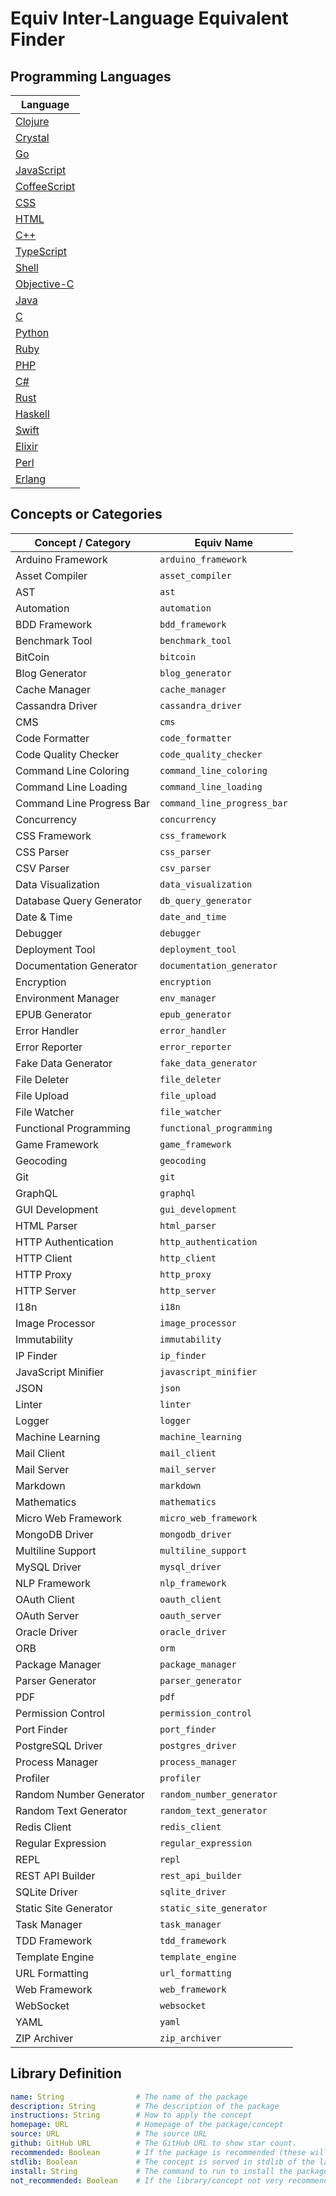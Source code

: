 # Equiv Inter-Language Equivalent Finder

## Programming Languages

| Language |
| -------- |
| [Clojure](./clojure.yml) |
| [Crystal](./crystal.yml) |
| [Go](./go.yml) |
| [JavaScript](./javascript.yml) |
| [CoffeeScript](./coffeescript.yml) |
| [CSS](./css.yml) |
| [HTML](./html.yml) |
| [C++](./cpp.yml) |
| [TypeScript](./typescript.yml) |
| [Shell](./shell.yml) |
| [Objective-C](./obj-c.yml) |
| [Java](./java.yml) |
| [C](./c.yml) |
| [Python](./python.yml) |
| [Ruby](./ruby.yml) |
| [PHP](./php.yml) |
| [C#](./csharp.yml) |
| [Rust](./rust.yml) |
| [Haskell](./haskell.yml) |
| [Swift](./swift.yml) |
| [Elixir](./elixir.yml) |
| [Perl](./perl.yml) |
| [Erlang](./erlang.yml) |

## Concepts or Categories

| Concept / Category        | Equiv Name                  |
|---------------------------|-----------------------------|
| Arduino Framework         | `arduino_framework`         |
| Asset Compiler            | `asset_compiler`            |
| AST                       | `ast`                       |
| Automation                | `automation`                |
| BDD Framework             | `bdd_framework`             |
| Benchmark Tool            | `benchmark_tool`            |
| BitCoin                   | `bitcoin`                   |
| Blog Generator            | `blog_generator`            |
| Cache Manager             | `cache_manager`             |
| Cassandra Driver          | `cassandra_driver`          |
| CMS                       | `cms`                       |
| Code Formatter            | `code_formatter`            |
| Code Quality Checker      | `code_quality_checker`      |
| Command Line Coloring     | `command_line_coloring`     |
| Command Line Loading      | `command_line_loading`      |
| Command Line Progress Bar | `command_line_progress_bar` |
| Concurrency               | `concurrency`               |
| CSS Framework             | `css_framework`             |
| CSS Parser                | `css_parser`                |
| CSV Parser                | `csv_parser`                |
| Data Visualization        | `data_visualization`        |
| Database Query Generator  | `db_query_generator`        |
| Date & Time               | `date_and_time`             |
| Debugger                  | `debugger`                  |
| Deployment Tool           | `deployment_tool`           |
| Documentation Generator   | `documentation_generator`   |
| Encryption                | `encryption`                |
| Environment Manager       | `env_manager`               |
| EPUB Generator            | `epub_generator`            |
| Error Handler             | `error_handler`             |
| Error Reporter            | `error_reporter`            |
| Fake Data Generator       | `fake_data_generator`       |
| File Deleter              | `file_deleter`              |
| File Upload               | `file_upload`               |
| File Watcher              | `file_watcher`              |
| Functional Programming    | `functional_programming`    |
| Game Framework            | `game_framework`            |
| Geocoding                 | `geocoding`                 |
| Git                       | `git`                       |
| GraphQL                   | `graphql`                   |
| GUI Development           | `gui_development`           |
| HTML Parser               | `html_parser`               |
| HTTP Authentication       | `http_authentication`       |
| HTTP Client               | `http_client`               |
| HTTP Proxy                | `http_proxy`                |
| HTTP Server               | `http_server`               |
| I18n                      | `i18n`                      |
| Image Processor           | `image_processor`           |
| Immutability              | `immutability`              |
| IP Finder                 | `ip_finder`                 |
| JavaScript Minifier       | `javascript_minifier`       |
| JSON                      | `json`                      |
| Linter                    | `linter`                    |
| Logger                    | `logger`                    |
| Machine Learning          | `machine_learning`          |
| Mail Client               | `mail_client`               |
| Mail Server               | `mail_server`               |
| Markdown                  | `markdown`                  |
| Mathematics               | `mathematics`               |
| Micro Web Framework       | `micro_web_framework`       |
| MongoDB Driver            | `mongodb_driver`            |
| Multiline Support         | `multiline_support`         |
| MySQL Driver              | `mysql_driver`              |
| NLP Framework             | `nlp_framework`             |
| OAuth Client              | `oauth_client`              |
| OAuth Server              | `oauth_server`              |
| Oracle Driver             | `oracle_driver`             |
| ORB                       | `orm`                       |
| Package Manager           | `package_manager`           |
| Parser Generator          | `parser_generator`          |
| PDF                       | `pdf`                       |
| Permission Control        | `permission_control`        |
| Port Finder               | `port_finder`               |
| PostgreSQL Driver         | `postgres_driver`           |
| Process Manager           | `process_manager`           |
| Profiler                  | `profiler`                  |
| Random Number Generator   | `random_number_generator`   |
| Random Text Generator     | `random_text_generator`     |
| Redis Client              | `redis_client`              |
| Regular Expression        | `regular_expression`        |
| REPL                      | `repl`                      |
| REST API Builder          | `rest_api_builder`          |
| SQLite Driver             | `sqlite_driver`             |
| Static Site Generator     | `static_site_generator`     |
| Task Manager              | `task_manager`              |
| TDD Framework             | `tdd_framework`             |
| Template Engine           | `template_engine`           |
| URL Formatting            | `url_formatting`            |
| Web Framework             | `web_framework`             |
| WebSocket                 | `websocket`                 |
| YAML                      | `yaml`                      |
| ZIP Archiver              | `zip_archiver`              |

## Library Definition

```yml
name: String                # The name of the package
description: String         # The description of the package
instructions: String        # How to apply the concept
homepage: URL               # Homepage of the package/concept
source: URL                 # The source URL
github: GitHub URL          # The GitHub URL to show star count.
recommended: Boolean        # If the package is recommended (these will be top)
stdlib: Boolean             # The concept is served in stdlib of the language
install: String             # The command to run to install the package
not_recommended: Boolean    # If the library/concept not very recommended
```
